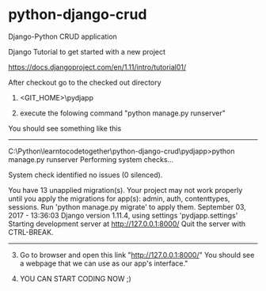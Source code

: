 # python-django-crud
Django-Python CRUD application

Django Tutorial to get started with a new project

https://docs.djangoproject.com/en/1.11/intro/tutorial01/

After checkout go to the checked out directory

1. <GIT_HOME>\pydjapp

2. execute the folowing command "python manage.py runserver"

You should see something like this
***********************************************************************************************************************************************
C:\Python\learntocodetogether\python-django-crud\pydjapp>python manage.py runserver
Performing system checks...

System check identified no issues (0 silenced).

You have 13 unapplied migration(s). Your project may not work properly until you apply the migrations for app(s): admin, auth, contenttypes,
 sessions.
Run 'python manage.py migrate' to apply them.
September 03, 2017 - 13:36:03
Django version 1.11.4, using settings 'pydjapp.settings'
Starting development server at http://127.0.0.1:8000/
Quit the server with CTRL-BREAK.
***********************************************************************************************************************************************

3. Go to browser and open this link "http://127.0.0.1:8000/"
You should see a webpage that we can use as our app's interface."

4. YOU CAN START CODING NOW ;)
